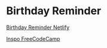 # Birthday Reminder


[Birthday Reminder Netlify](https://gleaming-youtiao-e5944d.netlify.app/)

[Inspo FreeCodeCamp](https://www.freecodecamp.org/news/react-practice-project-birthday-reminder-app/)